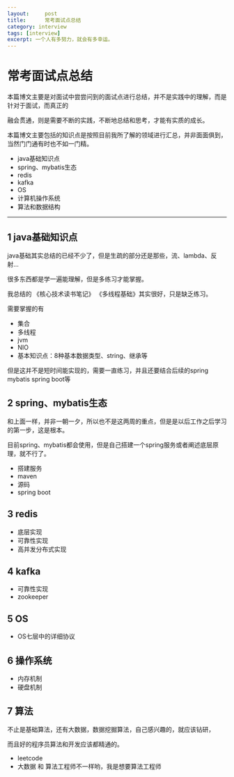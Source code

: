 ```yaml
---
layout:     post
title:      常考面试点总结
category: interview
tags: [interview]
excerpt: 一个人有多努力，就会有多幸运。
---
```


常考面试点总结
=======================================

本篇博文主要是对面试中尝尝问到的面试点进行总结，并不是实践中的理解，而是针对于面试，而真正的

融会贯通，则是需要不断的实践，不断地总结和思考，才能有实质的成长。

本篇博文主要包括的知识点是按照目前我所了解的领域进行汇总，并非面面俱到，当然门门通有时也不如一门精。

* java基础知识点
* spring、mybatis生态
* redis
* kafka
* OS
* 计算机操作系统
* 算法和数据结构

-------------------------------------

1 java基础知识点
-------------------------------------

java基础其实总结的已经不少了，但是生疏的部分还是那些，流、lambda、反射...

很多东西都是学一遍能理解，但是多练习才能掌握。

我总结的 《核心技术读书笔记》 《多线程基础》其实很好，只是缺乏练习。

需要掌握的有

- 集合
- 多线程
- jvm
- NIO
- 基本知识点：8种基本数据类型、string、继承等

但是这并不是短时间能实现的，需要一直练习，并且还要结合后续的spring mybatis spring boot等

2 spring、mybatis生态
--------------------------------

和上面一样，并非一朝一夕，所以也不是这两周的重点，但是是以后工作之后学习的第一步，这是根本。

目前spring、mybatis都会使用，但是自己搭建一个spring服务或者阐述底层原理，就不行了。

- 搭建服务
- maven
- 源码
- spring boot

3 redis
-------------------

- 底层实现
- 可靠性实现
- 高并发分布式实现

4 kafka
---------------------

- 可靠性实现
- zookeeper

5 OS
----------------------

- OS七层中的详细协议

6 操作系统
------------------

- 内存机制
- 硬盘机制

7 算法
------------------

不止是基础算法，还有大数据，数据挖掘算法，自己感兴趣的，就应该钻研，

而且好的程序员算法和开发应该都精通的。

- leetcode
- 大数据 和 算法工程师不一样哟，我是想要算法工程师
